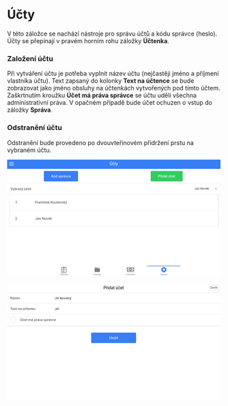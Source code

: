 # Účty

V této záložce se nachází nástroje pro správu účtů a kódu správce (heslo). Účty se přepínají v pravém horním rohu záložky **Účtenka**.

### Založení účtu

Při vytváření účtu je potřeba vyplnit název účtu (nejčastěji jméno a příjmení vlastníka účtu). Text zapsaný do kolonky **Text na účtence** se bude zobrazovat jako jméno obsluhy na účtenkách vytvořených pod tímto účtem. Zaškrtnutím kroužku **Účet má práva správce** se účtu udělí všechna administrativní práva. V opačném případě bude účet ochuzen o vstup do záložky **Správa**.

### Odstranění účtu

Odstranění bude provedeno po dvouvteřinovém přidržení prstu na vybraném účtu.

![](img/settings_accounts1.png)



![](img/settings_accounts2.png)
